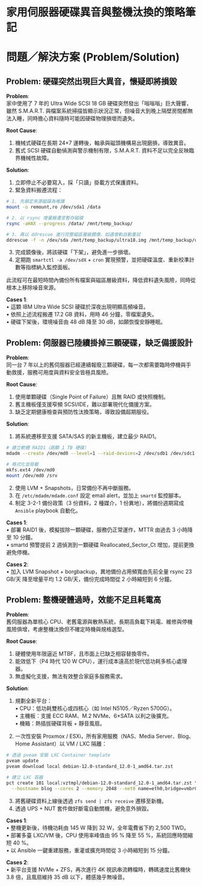 # 家用伺服器硬碟異音與整機汰換的策略筆記

# 問題／解決方案 (Problem/Solution)

## Problem: 硬碟突然出現巨大異音，懷疑即將損毀

**Problem**:  
家中使用了 7 年的 Ultra Wide SCSI 18 GB 硬碟突然發出「嗡嗡嗡」巨大聲響，雖然 S.M.A.R.T. 與檔案系統掃描皆顯示狀況正常，但噪音大到晚上隔壁房間都無法入睡，同時擔心資料隨時可能因硬碟物理損壞而遺失。

**Root Cause**:  
1. 機械式硬碟在長期 24×7 運轉後，軸承與磁頭機構易出現磨損，導致異音。  
2. 舊式 SCSI 硬碟自動偵測與警示機制有限，S.M.A.R.T. 資料不足以完全反映臨界機械性故障。  

**Solution**:  
1. 立即停止不必要寫入，採「只讀」掛載方式保護資料。  
2. 緊急資料搬遷流程：  

```bash
# 1. 先鎖定來源磁碟為唯讀
mount -o remount,ro /dev/sda1 /data

# 2. 以 rsync 增量搬遷至暫存磁碟
rsync -aHAX --progress /data/ /mnt/temp_backup/

# 3. 再以 ddrescue 進行完整磁區層級鏡像，如遇壞軌自動重試
ddrescue -f -n /dev/sda /mnt/temp_backup/ultra18.img /mnt/temp_backup/ultra18.log
```

3. 完成鏡像後，將該硬碟「下架」，避免進一步損壞。  
4. 定期跑 `smartctl -a /dev/sdX` + `cron` 實現預警，並把硬碟溫度、重新校準計數等指標納入監控面板。  

此流程可在最短時間內備份所有檔案與磁區層級資料，降低資料遺失風險，同時從根本上移除噪音來源。

**Cases 1**:  
• 這顆 IBM Ultra Wide SCSI 硬碟於深夜出現明顯高頻噪音。  
• 依照上述流程搬遷 17.2 GB 資料，用時 46 分鐘，零檔案遺失。  
• 硬碟下架後，環境噪音由 48 dB 降至 30 dB，如願恢復安靜睡眠。


## Problem: 伺服器已陸續掛掉三顆硬碟，缺乏備援設計

**Problem**:  
同一台 7 年以上的舊伺服器已經連續報廢三顆硬碟，每一次都需要臨時停機與手動救援，服務可用度與資料安全皆極具風險。

**Root Cause**:  
1. 使用單顆硬碟（Single Point of Failure）且無 RAID 或快照機制。  
2. 舊主機板僅支援窄頻 SCSI/IDE，難以部署現代化備援方案。  
3. 缺乏定期健康檢查與預防性汰換策略，導致設備超期服役。  

**Solution**:  
1. 將系統遷移至支援 SATA/SAS 的新主機板，建立最少 RAID1。  

```bash
# 建立軟體 RAID1（兩顆 1 TB 硬碟）
mdadm --create /dev/md0 --level=1 --raid-devices=2 /dev/sdb1 /dev/sdc1

# 格式化並掛載
mkfs.ext4 /dev/md0
mount /dev/md0 /srv
```

2. 使用 LVM + Snapshots，日常備份不再中斷服務。  
3. 在 `/etc/mdadm/mdadm.conf` 設定 email alert，並加上 `smartd` 監控腳本。  
4. 制定 3-2-1 備份政策（3 份資料，2 種媒介，1 份異地），將備份週期寫成 `Ansible` playbook 自動化。  

**Cases 1**:  
• 部署 RAID1 後，模擬拔除一顆硬碟，服務仍正常運作，MTTR 由過去 3 小時降至 10 分鐘。  
• smartd 預警提前 2 週偵測到一顆硬碟 Reallocated_Sector_Ct 增加，提前更換避免停機。  

**Cases 2**:  
• 加入 LVM Snapshot + borgbackup，異地備份占用頻寬由先前全量 rsync 23 GB/天 降至增量平均 1.2 GB/天，備份完成時間從 2 小時縮短到 6 分鐘。  


## Problem: 整機硬體過時，效能不足且耗電高

**Problem**:  
舊伺服器為單核心 CPU、老舊電源與散熱系統，長期高負載下耗電、維修與停機風險俱增，考慮整機汰換但不確定時機與規格選型。

**Root Cause**:  
1. 硬體使用年限逼近 MTBF，且市面上已缺乏相容替換零件。  
2. 能效低下（P4 時代 120 W CPU），運行成本遠高於現代低功耗多核心處理器。  
3. 無虛擬化支援，無法有效整合家庭多服務需求。  

**Solution**:  
1. 規劃全新平台：  
   • CPU：低功耗雙核心或四核心（如 Intel N5105／Ryzen 5700G）。  
   • 主機板：支援 ECC RAM、M.2 NVMe、6×SATA 以利之後擴充。  
   • 機箱：熱插拔硬碟背板 + 靜音風扇。  

2. 一次性安裝 Proxmox / ESXi，所有家用服務（NAS、Media Server、Blog、Home Assistant）以 VM / LXC 隔離：  

```bash
# 透過 pveam 安裝 LXC Container template
pveam update
pveam download local debian-12.0-standard_12.0-1_amd64.tar.zst

# 建立 LXC 容器
pct create 101 local:vztmpl/debian-12.0-standard_12.0-1_amd64.tar.zst \
  --hostname blog --cores 2 --memory 2048 --net0 name=eth0,bridge=vmbr0,ip=dhcp
```

3. 將舊硬碟資料上線後透過 `zfs send | zfs receive` 遷移至新機。  
4. 透過 UPS + NUT 套件做好斷電自動關機，避免意外損毀。  

**Cases 1**:  
• 整機更新後，待機功耗由 145 W 降到 32 W，全年電費省下約 2,500 TWD。  
• 部署多臺 LXC/VM 後，CPU 使用率峰值由 95 % 降至 55 %，系統回應時間縮短 40 %。  
• 以 Ansible 一鍵重建服務，重灌或擴充時間從 3 小時縮短到 15 分鐘。  

**Cases 2**:  
• 新平台支援 NVMe + ZFS，再次進行 4K 視訊串流轉檔時，轉碼速度比舊機快 3.8 倍，且風扇維持 35 dB 以下，體感幾乎無噪音。